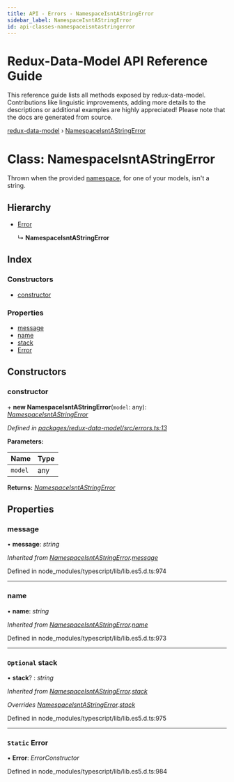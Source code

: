 ```yaml
---
title: API - Errors - NamespaceIsntAStringError
sidebar_label: NamespaceIsntAStringError
id: api-classes-namespaceisntastringerror
---
```


# Redux-Data-Model API Reference Guide

This reference guide lists all methods exposed by redux-data-model. Contributions like linguistic improvements, adding
more details to the descriptions or additional examples are highly appreciated! Please note that the docs are
generated from source.

[redux-data-model](../README.md) › [NamespaceIsntAStringError](namespaceisntastringerror.md)

# Class: NamespaceIsntAStringError

Thrown when the provided [namespace](../interfaces/modeloptions.md#namespace), for one of your models, isn't a string.

## Hierarchy

* [Error](namespaceisntastringerror.md#static-error)

  ↳ **NamespaceIsntAStringError**

## Index

### Constructors

* [constructor](namespaceisntastringerror.md#constructor)

### Properties

* [message](namespaceisntastringerror.md#message)
* [name](namespaceisntastringerror.md#name)
* [stack](namespaceisntastringerror.md#optional-stack)
* [Error](namespaceisntastringerror.md#static-error)

## Constructors

###  constructor

\+ **new NamespaceIsntAStringError**(`model`: any): *[NamespaceIsntAStringError](namespaceisntastringerror.md)*

*Defined in [packages/redux-data-model/src/errors.ts:13](https://github.com/kayak/redux-data-model/blob/1e00ebf/packages/redux-data-model/src/errors.ts#L13)*

**Parameters:**

Name | Type |
------ | ------ |
`model` | any |

**Returns:** *[NamespaceIsntAStringError](namespaceisntastringerror.md)*

## Properties

###  message

• **message**: *string*

*Inherited from [NamespaceIsntAStringError](namespaceisntastringerror.md).[message](namespaceisntastringerror.md#message)*

Defined in node_modules/typescript/lib/lib.es5.d.ts:974

___

###  name

• **name**: *string*

*Inherited from [NamespaceIsntAStringError](namespaceisntastringerror.md).[name](namespaceisntastringerror.md#name)*

Defined in node_modules/typescript/lib/lib.es5.d.ts:973

___

### `Optional` stack

• **stack**? : *string*

*Inherited from [NamespaceIsntAStringError](namespaceisntastringerror.md).[stack](namespaceisntastringerror.md#optional-stack)*

*Overrides [NamespaceIsntAStringError](namespaceisntastringerror.md).[stack](namespaceisntastringerror.md#optional-stack)*

Defined in node_modules/typescript/lib/lib.es5.d.ts:975

___

### `Static` Error

▪ **Error**: *ErrorConstructor*

Defined in node_modules/typescript/lib/lib.es5.d.ts:984
